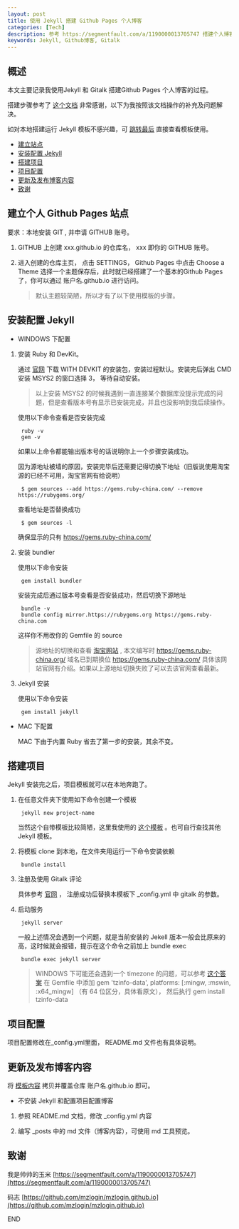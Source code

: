 ```yaml
---
layout: post
title: 使用 Jekyll 搭建 Github Pages 个人博客
categories: [Tech]
description: 参考 https://segmentfault.com/a/1190000013705747 搭建个人博客
keywords: Jekyll, Github博客, Gitalk
---
```


## 概述
本文主要记录我使用Jekyll 和 Gitalk 搭建Github Pages 个人博客的过程。

搭建步骤参考了 [这个文档](https://segmentfault.com/a/1190000013705747) 非常感谢，以下为我按照该文档操作的补充及问题解决。

如对本地搭建运行 Jekyll 模板不感兴趣，可 [跳转最后](#更新及发布博客内容) 直接查看模板使用。

* [建立站点](#建立个人-Github-Pages-站点)
* [安装配置 Jekyll](#安装配置-Jekyll)
* [搭建项目](#搭建项目)
* [项目配置](#项目配置)
* [更新及发布博客内容](#更新及发布博客内容)
* [致谢](#致谢)

## 建立个人 Github Pages 站点

要求：本地安装 GIT , 并申请 GITHUB 账号。

1. GITHUB 上创建 xxx.github.io 的仓库名， xxx 即你的 GITHUB 账号。
2. 进入创建的仓库主页， 点击 SETTINGS， Github Pages 中点击 Choose a Theme 选择一个主题保存后，此时就已经搭建了一个基本的Github Pages了，你可以通过 账户名.github.io 进行访问。

    > 默认主题较简陋，所以才有了以下使用模板的步骤。 

## 安装配置 Jekyll

* WINDOWS 下配置

1. 安装 Ruby 和 DevKit。
  
    通过 [官网](https://rubyinstaller.org/downloads/) 下载 WITH DEVKIT 的安装包，安装过程默认。安装完后弹出 CMD 安装 MSYS2 的窗口选择 3， 等待自动安装。
    > 以上安装 MSYS2 的时候我遇到一直连接某个数据库没提示完成的问题，但是查看版本号有显示已安装完成，并且也没影响到我后续操作。

    使用以下命令查看是否安装完成

        ruby -v
        gem -v
    
    如果以上命令都能输出版本号的话说明你上一个步骤安装成功。

    因为源地址被墙的原因，安装完毕后还需要记得切换下地址（旧版说使用淘宝源的已经不可用，淘宝官网有给说明）

        $ gem sources --add https://gems.ruby-china.com/ --remove https://rubygems.org/

    查看地址是否替换成功

        $ gem sources -l

    确保显示的只有 https://gems.ruby-china.com/ 

2. 安装 bundler

    使用以下命令安装

        gem install bundler

    安装完成后通过版本号查看是否安装成功，然后切换下源地址

        bundle -v
        bundle config mirror.https://rubygems.org https://gems.ruby-china.com
    
    这样你不用改你的 Gemfile 的 source

    > 源地址的切换和查看 [淘宝网站](https://ruby.taobao.org/) , 本文编写时 https://gems.ruby-china.org/ 域名已到期换位 https://gems.ruby-china.com/ 具体该网站官网有介绍。如果以上源地址切换失败了可以去该官网查看最新。

3. Jekyll 安装

    使用以下命令安装

        gem install jekyll

* MAC 下配置

  MAC 下由于内置 Ruby 省去了第一步的安装，其余不变。

## 搭建项目

Jekyll 安装完之后，项目模板就可以在本地奔跑了。

1. 在任意文件夹下使用如下命令创建一个模板

        jekyll new project-name
    
    当然这个自带模板比较简陋，这里我使用的 [这个模板](https://github.com/iluchen/mzlogin.github.io) 。也可自行查找其他 Jekyll 模板。

2. 将模板 clone 到本地，在文件夹用运行一下命令安装依赖

        bundle install
    
3. 注册及使用 Gitalk 评论

    具体参考 [官网](https://gitalk.github.io/) ， 注册成功后替换本模板下 _config.yml 中 gitalk 的参数。

  4. 启动服务

          jekyll server

      一般上述情况会遇到一个问题，就是当前安装的 Jekell 版本一般会比原来的高，这时候就会报错，提示在这个命令之前加上 bundle exec

          bundle exec jekyll server

      > WINDOWS 下可能还会遇到一个 timezone 的问题，可以参考 [这个答案](https://github.com/tzinfo/tzinfo/wiki/Resolving-TZInfo::DataSourceNotFound-Errors) 在 Gemfile 中添加 gem 'tzinfo-data', platforms: [:mingw, :mswin, :x64_mingw] （有 64 位区分，具体看原文）， 然后执行 gem install tzinfo-data

## 项目配置

项目配置修改在_config.yml里面， README.md 文件也有具体说明。

## 更新及发布博客内容

将 [模板内容](https://github.com/iluchen/mzlogin.github.io) 拷贝并覆盖仓库 账户名.github.io 即可。
  
  * 不安装 Jekyll 和配置项目配置博客
  
  1. 参照 README.md 文档，修改 _config.yml 内容
    
  2. 编写 _posts 中的 md 文件（博客内容），可使用 md 工具预览。

## 致谢

我是帅帅的玉米 [https://segmentfault.com/a/1190000013705747](https://segmentfault.com/a/1190000013705747)

码志 [https://github.com/mzlogin/mzlogin.github.io](https://github.com/mzlogin/mzlogin.github.io)

END